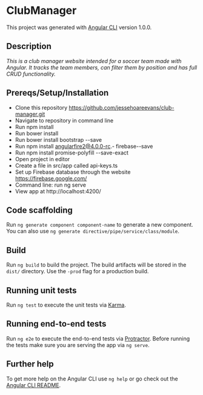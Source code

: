# ClubManager

This project was generated with [Angular CLI](https://github.com/angular/angular-cli) version 1.0.0.

## Description

_This is a club manager website intended for a soccer team made with Angular. It tracks the team members, can filter them by position and has full CRUD functionality._

## Prereqs/Setup/Installation

* Clone this repository https://github.com/jessehoareevans/club-manager.git
* Navigate to repository in command line
* Run npm install
* Run bower install
* Run bower install bootstrap --save
* Run npm install angularfire2@4.0.0-rc.- firebase--save
* Run npm install promise-polyfill --save-exact
* Open project in editor
* Create a file in src/app called api-keys.ts
* Set up Firebase database through the website https://firebase.google.com/
* Command line: run ng serve
* View app at http://localhost:4200/


## Code scaffolding

Run `ng generate component component-name` to generate a new component. You can also use `ng generate directive/pipe/service/class/module`.

## Build

Run `ng build` to build the project. The build artifacts will be stored in the `dist/` directory. Use the `-prod` flag for a production build.

## Running unit tests

Run `ng test` to execute the unit tests via [Karma](https://karma-runner.github.io).

## Running end-to-end tests

Run `ng e2e` to execute the end-to-end tests via [Protractor](http://www.protractortest.org/).
Before running the tests make sure you are serving the app via `ng serve`.

## Further help

To get more help on the Angular CLI use `ng help` or go check out the [Angular CLI README](https://github.com/angular/angular-cli/blob/master/README.md).
